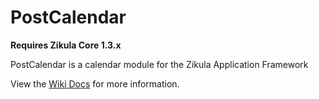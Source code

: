 PostCalendar
============

**__Requires Zikula Core 1.3.x__**

PostCalendar is a calendar module for the Zikula Application Framework

View the [Wiki Docs](https://github.com/craigh/PostCalendar/wiki) for more information.
